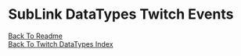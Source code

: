 # SubLink DataTypes Twitch Events

[Back To Readme](../../../README.md)  
[Back To Twitch DataTypes Index](Index.md)

## 
